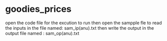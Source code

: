 # goodies_prices
open the code file for the excution to run
then open the sampple fle to read the inputs in the file named: sam_ip(anu).txt
then write the output in the output file named : sam_op(anu).txt
